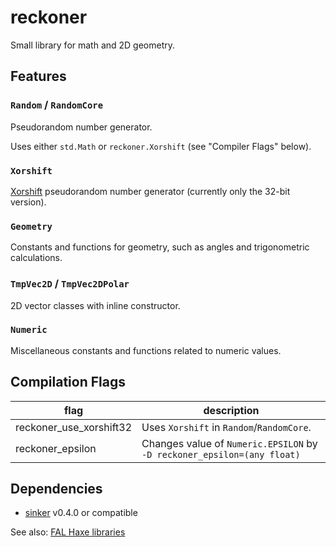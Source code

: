# reckoner

Small library for math and 2D geometry.


## Features

### `Random` / `RandomCore`

Pseudorandom number generator.

Uses either `std.Math` or `reckoner.Xorshift` (see "Compiler Flags" below).

### `Xorshift`

[Xorshift](https://en.wikipedia.org/wiki/Xorshift) pseudorandom number generator (currently only the 32-bit version).

### `Geometry`

Constants and functions for geometry, such as angles and trigonometric calculations.

### `TmpVec2D` / `TmpVec2DPolar`

2D vector classes with inline constructor.

### `Numeric`

Miscellaneous constants and functions related to numeric values.


## Compilation Flags

|flag|description|
|---|---|
|reckoner_use_xorshift32|Uses `Xorshift` in `Random`/`RandomCore`.|
|reckoner_epsilon|Changes value of `Numeric.EPSILON` by `-D reckoner_epsilon=(any float)`|


## Dependencies

- [sinker](https://github.com/fal-works/sinker) v0.4.0 or compatible

See also:
[FAL Haxe libraries](https://github.com/fal-works/fal-haxe-libraries)
